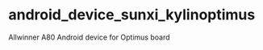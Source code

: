 android_device_sunxi_kylinoptimus
=================================

Allwinner A80 Android device for Optimus board
